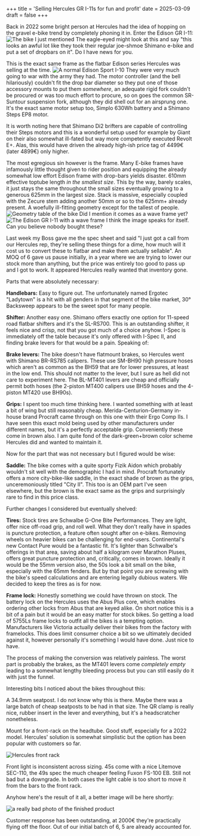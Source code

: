 +++
title = 'Selling Hercules GR I-11s for fun and profit'
date = 2025-03-09
draft = false
+++

Back in 2022 some bright person at Hercules had the idea of hopping on the gravel e-bike trend by completely phoning it in. Enter the Edison GR I-11:
![The bike I just mentioned](images/GR-I11_Dia.png)
The eagle-eyed might look at this and say "this looks an awful lot like they took their regular joe-shmoe Shimano e-bike and put a set of dropbars on it". Do I have news for you.

This is the exact same frame as the flatbar Edison series Hercules was selling at the time.
![A normal Edison Sport I-10](images/Sport-I10.png)
They were very much going to war with the army they had. The motor controller (and the bell hilariously) couldn't fit the drop bar diameter so they put one of those accessory mounts to put them *somewhere*, an adequate rigid fork couldn't be procured or was too much effort to procure, so on goes the common SR-Suntour suspension fork, although they did shell out for an airsprung one. It's the exact same motor setup too, Simplo 630Wh battery and a Shimano Steps EP8 motor.

It is worth noting here that Shimano Di2 brifters are capable of controlling their Steps motors and this is a wonderful setup used for example by Giant on their also somewhat ill-fated but way more competently executed Revolt E+. Alas, this would have driven the already high-ish price tag of 4499€ (later 4899€) only higher.

The most egregious sin however is the frame. Many E-bike frames have infamously little thought given to rider position and equipping the already somewhat low effort Edison frame with drop-bars yields disaster. 610mm effective toptube length *in the smallest size*. This by the way, barely scales, it just stays the same throughout the small sizes eventually growing to a generous 625mm in the largest size. Stack is massive, especially coupled with the Zecure stem adding another 50mm or so to the 625mm+ already present. A woefully ill-fitting geometry except for the tallest of people.
![Geometry table of the bike](images/Geometry.png)
Did I mention it comes as a wave frame yet?
![The Edison GR I-11 with a wave frame](images/GR-I11_Wave.png)
I think the image speaks for itself. Can you believe nobody bought these?

Last week my Boss gave me the spec sheet and said "I just got a call from our Hercules rep, they're selling these things for a dime, how much will it cost us to convert these to flatbar and make them actually sellable". An MOQ of 6 gave us pause initially, in a year where we are trying to lower our stock more than anything, but the price was entirely too good to pass up and I got to work. It appeared Hercules really wanted that inventory gone.

Parts that were absolutely necessary:

**Handlebars:** Easy to figure out. The unfortunately named Ergotec "Ladytown" is a hit with all genders in that segment of the bike market, 30° Backsweep appears to be the sweet spot for many people.

**Shifter:** Another easy one. Shimano offers exactly one option for 11-speed road flatbar shifters and it's the SL-RS700. This is an outstanding shifter, it feels nice and crisp, not that you got much of a choice anyhow. I-Spec is immediately off the table because it's only offered with I-Spec II, and finding brake levers for that would be a pain. Speaking of:

**Brake levers:** The bike doesn't have flatmount brakes, so Hercules went with Shimano BR-RS785 calipers. These use SM-BH90 high pressure hoses which aren't as common as the BH59 that are for lower pressures, at least in the low end. This should not matter to the lever, but I sure as hell did not care to experiment here. The BL-MT401 levers are cheap and officially permit both hoses (the 2-piston MT400 calipers use BH59 hoses and the 4-piston MT420 use BH90s).

**Grips:** I spent too much time thinking here. I wanted something with at least a bit of wing but still reasonably cheap. Merida-Centurion-Germany in-house brand Procraft came through on this one with their Ergo Comp IIs. I have seen this exact mold being used by other manufacturers under different names, but it's a perfectly acceptable grip. Conveniently these come in brown also. I am quite fond of the dark-green+brown color scheme Hercules did and wanted to maintain it.

Now for the part that was not necessary but I figured would be wise:

**Saddle:** The bike comes with a quite sporty Fizik Aidon which probably wouldn't sit well with the demographic I had in mind. Procraft fortunately offers a more city-bike-like saddle, in the exact shade of brown as the grips, unceremoniously titled "City II". This too is an OEM part I've seen elsewhere, but the brown is the exact same as the grips and surprisingly rare to find in this price class.

Further changes I considered but eventually shelved:

**Tires:** Stock tires are Schwalbe G-One Bite Performances. They are light, offer nice off-road grip, and roll well. What they don't really have in spades is puncture protection, a feature often sought after on e-bikes. Removing wheels on heavier bikes can be challenging for end-users. Continental's new Contact Pure would be a fantastic fit. It's lighter than Schwalbe's offerings in that area, saving about half a kilogram over Marathon Pluses, offers great puncture protection and, critically, comes in brown. Ideally it would be the 55mm version also, the 50s look a bit small on the bike, especially with the 65mm fenders. But by that point you are screwing with the bike's speed calculations and are entering legally dubious waters. We decided to keep the tires as is for now.

**Frame lock:** Honestly something we could have thrown on stock. The battery lock on the Hercules uses the Abus Plus core, which enables ordering other locks from Abus that are keyed alike. On short notice this is a bit of a pain but it would be an easy matter for stock bikes. So getting a load of 5755Ls frame locks to outfit all the bikes is a tempting option. Manufacturers like Victoria actually deliver their bikes from the factory with framelocks. This does limit consumer choice a bit so we ultimately decided against it, however personally it's something I would have done. Just nice to have.

The process of making the conversion was relatively painless. The worst part is probably the brakes, as the MT401 levers come *completely empty* leading to a somewhat lengthy bleeding process but you can still easily do it with just the funnel.

Interesting bits I noticed about the bikes throughout this:

A 34.9mm seatpost. I do not know why this is there. Maybe there was a large batch of cheap seatposts to be had in that size. The QR clamp is really nice, rubber insert in the lever and everything, but it's a headscratcher nonetheless.

Mount for a front-rack on the headtube. Good stuff, especially for a 2022 model. Hercules' solution is somewhat simplistic but the option has been popular with customers so far.

![Hercules front rack](images/Frontträger.jpg)

Front light is inconsistent across sizing. 45s come with a nice Litemove SEC-110, the 49s spec the much cheaper feeling Fuxon FS-100 EB. Still not bad but a downgrade. In both cases the light cable is too short to move it from the bars to the front rack.

Anyhow here's the result of it all, a better image will be here shortly:

![a really bad photo of the finished product](images/finished.jpg)

Customer response has been outstanding, at 2000€ they're practically flying off the floor. Out of our initial batch of 6, 5 are already accounted for.